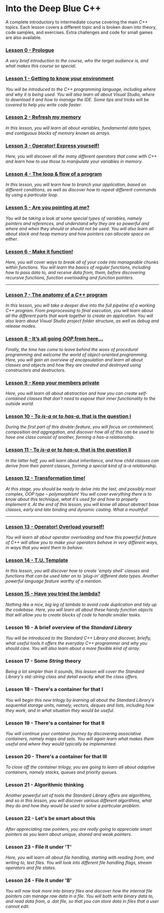 # Into the Deep Blue C++
A complete introductory to intermediate course covering the main _C++_ topics. Each lesson covers a different topic and is broken down into theory, code samples, and exercises. Extra challenges and code for small games are also available.

### [Lesson 0 - Prologue](https://github.com/karsten-vermeulen-dev/Into-the-deep-blue-C-/tree/main/Lesson%200%20-%20Prologue)

_A very brief introduction to the course, who the target audience is, and what makes this course so special_.

### [Lesson 1 - Getting to know your environment](https://github.com/karsten-vermeulen-dev/Into-the-deep-blue-C-/tree/main/Lesson%2001%20-%20Getting%20to%20know%20your%20environment)

_You will be introduced to the C++ programming language, including where and why it is being used. You will also learn all about Visual Studio, where to download it and how to manage the IDE. Some tips and tricks will be covered to help you write code faster_.

### [Lesson 2 - Refresh my memory](https://github.com/karsten-vermeulen-dev/Into-the-deep-blue-C-/tree/main/Lesson%2002%20-%20Refresh%20my%20memory)

_In this lesson, you will learn all about variables, fundamental data types, and contiguous blocks of memory known as arrays_.

### [Lesson 3 - Operator! Express yourself!](https://github.com/karsten-vermeulen-dev/Into-the-deep-blue-C-/tree/main/Lesson%2003%20-%20Operator!%20Express%20yourself!)

_Here, you will discover all the many different operators that come with C++ and learn how to use those to manipulate your variables in memory_. 

### [Lesson 4 - The loop & flow of a program](https://github.com/karsten-vermeulen-dev/Into-the-deep-blue-C-/tree/main/Lesson%2004%20-%20The%20loop%20%26%20flow%20of%20a%20program)

_In this lesson, you will learn how to branch your application, based on different conditions, as well as discover how to repeat different commands by using a particular loop_.

### [Lesson 5 - Are you pointing at me?](https://github.com/karsten-vermeulen-dev/Into-the-deep-blue-C-/tree/main/Lesson%2005%20-%20Are%20you%20pointing%20at%20me)

_You will be taking a look at some special types of variables, namely pointers and references, and understand why they are so powerful and where and when they should or should not be used. You will also learn all about stack and heap memory and how pointers can allocate space on either_.

### [Lesson 6 - Make it function!](https://github.com/karsten-vermeulen-dev/Into-the-deep-blue-C-/tree/main/Lesson%2006%20-%20Make%20it%20function!)

_Here, you will cover ways to break all of your code into manageable chunks within functions. You will learn the basics of regular functions, including how to pass data to, and receive data from, them, before discovering recursive functions, function overloading and function pointers_.

<hr>

### [Lesson 7 - The anatomy of a _C++_ program](https://github.com/karsten-vermeulen-dev/Into-the-deep-blue-C-/tree/main/Lesson%2007%20-%20The%20anatomy%20of%20a%20C%2B%2B%20program)

_In this lesson, you will take a deeper dive into the full pipeline of a working C++ program. From preprocessing to final execution, you will learn about all the different parts that work together to create an application. You will also learn about Visual Studio project folder structure, as well as debug and release modes_.

### [Lesson 8 - It’s all going _OOP_ from here...](https://github.com/karsten-vermeulen-dev/Into-the-deep-blue-C-/tree/main/Lesson%2008%20-%20It%E2%80%99s%20all%20going%20OOP%20from%20here%E2%80%A6)

_Finally, the time has come to leave behind the woes of procedural programming and welcome the world of object-oriented programming. Here, you will gain an overview of encapsulation and learn all about classes and objects and how they are created and destroyed using constructors and destructors_.

### [Lesson 9 - Keep your members private](https://github.com/karsten-vermeulen-dev/Into-the-deep-blue-C-/tree/main/Lesson%2009%20-%20Keep%20your%20members%20private)

_Here, you will learn all about abstraction and how you can create self-contained classes that don't need to expose their inner functionality to the outside world._

### [Lesson 10 - To _is-a_ or to _has-a_, that is the question I](https://github.com/karsten-vermeulen-dev/Into-the-deep-blue-C-/tree/main/Lesson%2010%20-%20To%20is-a%20or%20to%20has-a%2C%20that%20is%20the%20question%20I)

_During the first part of this double-feature, you will focus on containment, composition and aggregation, and discover how all of this can be used to have one class consist of another, forming a has-a relationship_.

### [Lesson 11 - To _is-a_ or to _has-a_, that is the question II](https://github.com/karsten-vermeulen-dev/Into-the-deep-blue-C-/tree/main/Lesson%2011%20-%20To%20is-a%20or%20to%20has-a%2C%20that%20is%20the%20question%20II)

_In the latter half, you will learn about inheritance, and how child classes can derive from their parent classes, forming a special kind of is-a relationship_.

### [Lesson 12 - Transformation time!](https://github.com/karsten-vermeulen-dev/Into-the-deep-blue-C-/tree/main/Lesson%2012%20-%20Transformation%20time!)

_At this stage, you should be ready to delve into the last, and possibly most complex, OOP type – polymorphism! You will cover everything there is to know about this technique, what it's used for and how to properly implement it. At the end of this lesson, you will know all about abstract base classes, early and late binding and dynamic casting. What a mouthful!_

<hr>

### [Lesson 13 - Operator! Overload yourself!](https://github.com/karsten-vermeulen-dev/Into-the-deep-blue-C-/tree/main/Lesson%2013%20-%20Operator!%20Overload%20yourself!)

_You will learn all about operator overloading and how this powerful feature of C++ will allow you to make your operators behave in very different ways, in ways that you want them to behave_.

### [Lesson 14 - T.U. Template](https://github.com/karsten-vermeulen-dev/Into-the-deep-blue-C-/tree/main/Lesson%2014%20-%20T.U.%20Template)

_In this lesson, you will discover how to create 'empty shell' classes and functions that can be used later on to 'plug-in' different data types. Another powerful language feature worthy of a mention_.

### [Lesson 15 - Have you tried the lambda?](https://github.com/karsten-vermeulen-dev/Into-the-deep-blue-C-/tree/main/Lesson%2015%20-%20Have%20you%20tried%20the%20lambda)

_Nothing like a nice, big leg of lambda to avoid code duplication and tidy up the codebase. Here, you will learn all about these handy function objects that will allow you to create blocks of code to handle smaller tasks_.

### Lesson 16 - A brief overview of the _Standard Library_

_You will be introduced to the Standard C++ Library and discover, briefly, what useful tools it offers the everyday C++ programmer and why you should care. You will also learn about a more flexible kind of array_.    

### Lesson 17 - Some _String_ theory

_Being a lot simpler than it sounds, this lesson will cover the Standard Library's std::string class and detail exactly what the class offers._

### Lesson 18 - There's a container for that I

_You will begin this new trilogy by learning all about the Standard Library's sequential storage units, namely, vectors, deques and lists, including how they work, and in what situation they would be useful._

### Lesson 19 - There's a container for that II

_You will continue your container journey by discovering associative containers, namely maps and sets. You will again learn what makes them useful and where they would typically be implemented._

### Lesson 20 - There's a container for that III

_To close off the container trilogy, you are going to learn all about adaptive containers, namely stacks, queues and priority queues._ 

### Lesson 21 - Algorithmic thinking

_Another powerful set of tools the Standard Library offers are algorithms, and so in this lesson, you will discover various different algorithms, what they do and how they would be used to solve a particular problem._

### Lesson 22 - Let's be smart about this

_After appreciating raw pointers, you are really going to appreciate smart pointers as you learn about unique, shared and weak pointers_.

### Lesson 23 - File it under 'T'

_Here, you will learn all about file handling, starting with reading from, and writing to, text files. You will look into different file handling flags, stream operators and file states_.

### Lesson 24 - File it under 'B'

_You will now look more into binary files and discover how the internal file pointers can manage raw data in a file. You will both write binary data to, and read data from, a .dat file, so that you can store data in files that a user cannot edit_.

